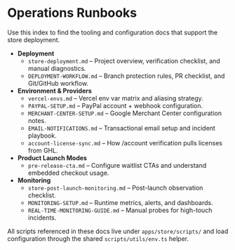 # Operations Runbooks

Use this index to find the tooling and configuration docs that support the store deployment.

- **Deployment**
  - `store-deployment.md` – Project overview, verification checklist, and manual diagnostics.
  - `DEPLOYMENT-WORKFLOW.md` – Branch protection rules, PR checklist, and Git/GitHub workflow.
- **Environment & Providers**
  - `vercel-envs.md` – Vercel env var matrix and aliasing strategy.
  - `PAYPAL-SETUP.md` – PayPal account + webhook configuration.
  - `MERCHANT-CENTER-SETUP.md` – Google Merchant Center configuration notes.
  - `EMAIL-NOTIFICATIONS.md` – Transactional email setup and incident playbook.
  - `account-license-sync.md` – How /account verification pulls licenses from GHL.
- **Product Launch Modes**
  - `pre-release-cta.md` – Configure waitlist CTAs and understand embedded checkout usage.
- **Monitoring**
  - `store-post-launch-monitoring.md` – Post-launch observation checklist.
  - `MONITORING-SETUP.md` – Runtime metrics, alerts, and dashboards.
  - `REAL-TIME-MONITORING-GUIDE.md` – Manual probes for high-touch incidents.

All scripts referenced in these docs live under `apps/store/scripts/` and load configuration through the shared `scripts/utils/env.ts` helper.
